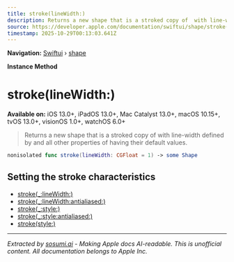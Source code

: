 ```yaml
---
title: stroke(lineWidth:)
description: Returns a new shape that is a stroked copy of  with line-width defined by  and all other properties of  having their default values.
source: https://developer.apple.com/documentation/swiftui/shape/stroke(linewidth:)
timestamp: 2025-10-29T00:13:03.641Z
---
```


**Navigation:** [Swiftui](/documentation/swiftui) › [shape](/documentation/swiftui/shape)

**Instance Method**

# stroke(lineWidth:)

**Available on:** iOS 13.0+, iPadOS 13.0+, Mac Catalyst 13.0+, macOS 10.15+, tvOS 13.0+, visionOS 1.0+, watchOS 6.0+

> Returns a new shape that is a stroked copy of  with line-width defined by  and all other properties of  having their default values.

```swift
nonisolated func stroke(lineWidth: CGFloat = 1) -> some Shape
```

## Setting the stroke characteristics

- [stroke(_:lineWidth:)](/documentation/swiftui/shape/stroke(_:linewidth:))
- [stroke(_:lineWidth:antialiased:)](/documentation/swiftui/shape/stroke(_:linewidth:antialiased:))
- [stroke(_:style:)](/documentation/swiftui/shape/stroke(_:style:))
- [stroke(_:style:antialiased:)](/documentation/swiftui/shape/stroke(_:style:antialiased:))
- [stroke(style:)](/documentation/swiftui/shape/stroke(style:))

---

*Extracted by [sosumi.ai](https://sosumi.ai) - Making Apple docs AI-readable.*
*This is unofficial content. All documentation belongs to Apple Inc.*
